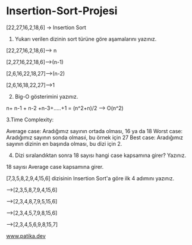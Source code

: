 # Insertion-Sort-Projesi

[22,27,16,2,18,6] -> Insertion Sort

1. Yukarı verilen dizinin sort türüne göre aşamalarını yazınız.

[22,27,16,2,18,6]--> n
 
[2,27,16,22,18,6]-->(n-1)

[2,6,16,22,18,27]-->(n-2)

[2,6,16,18,22,27]-->1

2. Big-O gösterimini yazınız.

n+ n-1 + n-2 +n-3+.....+1 = (n^2+n)/2 --> O(n^2)

3.Time Complexity:

Average case: Aradığımız sayının ortada olması, 16 ya da 18
Worst case: Aradığımız sayının sonda olmasıi, bu örnek için 27
Best case: Aradığımız sayının dizinin en başında olması, bu dizi için 2.

4. Dizi sıralandıktan sonra 18 sayısı hangi case kapsamına girer? Yazınız.

18 sayısı Average case kapsamına girer.

[7,3,5,8,2,9,4,15,6] dizisinin Insertion Sort'a göre ilk 4 adımını yazınız.

-->[2,3,5,8,7,9,4,15,6]

-->[2,3,4,8,7,9,5,15,6]

-->[2,3,4,5,7,9,8,15,6]

-->[2,3,4,5,6,9,8,15,7]

www.patika.dev

